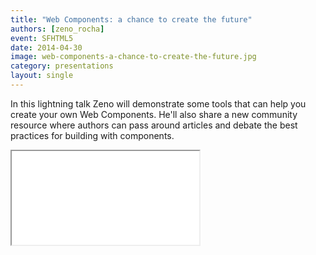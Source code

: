 ```yaml
---
title: "Web Components: a chance to create the future"
authors: [zeno_rocha]
event: SFHTML5
date: 2014-04-30
image: web-components-a-chance-to-create-the-future.jpg
category: presentations
layout: single
---
```


In this lightning talk Zeno will demonstrate some tools that can help you
create your own Web Components. He'll also share a new community resource where
authors can pass around articles and debate the best practices for building with
components.

<!-- Read more -->

<div class="video-wrap">
    <iframe src="//www.youtube.com/embed/JUzjr1bIRUg"></iframe>
</div>

<script async class="speakerdeck-embed" data-id="6b7ef470b2e40131083f6ac252c60ef6" data-ratio="1.33333333333333" src="//speakerdeck.com/assets/embed.js"></script>
